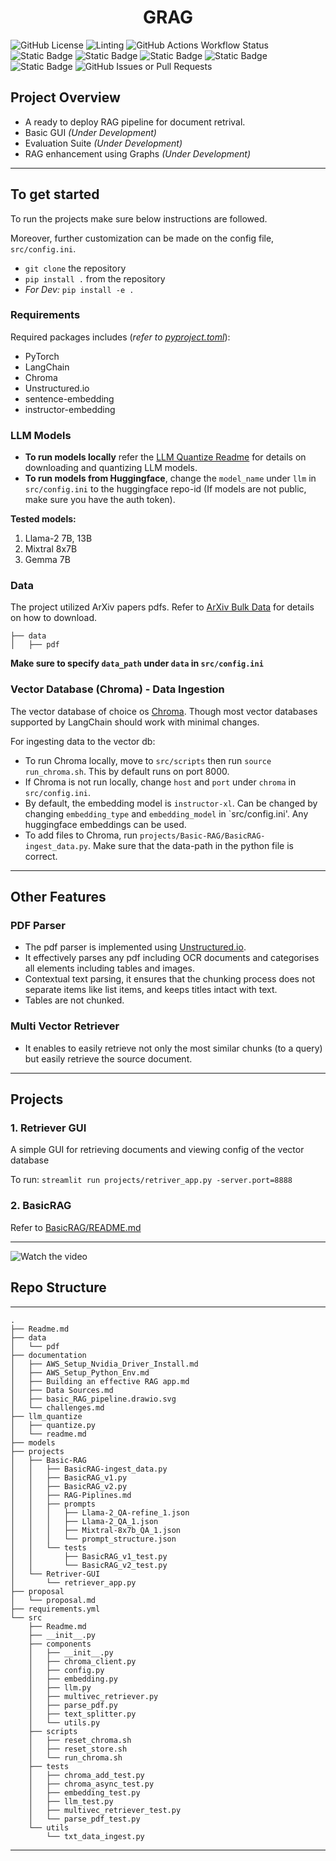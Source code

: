<h1 align="center">GRAG</h1>

![GitHub License](https://img.shields.io/github/license/arjbingly/Capstone_5)
![Linting](https://img.shields.io/github/actions/workflow/status/arjbingly/Capstone_5/sphinx-gitpg.yml?label=Docs&labelColor=yellow)
![GitHub Actions Workflow Status](https://img.shields.io/github/actions/workflow/status/arjbingly/Capstone_5/build_linting.yml?label=Linting)
![Static Badge](https://img.shields.io/badge/Tests-passing-darggreen)
![Static Badge](https://img.shields.io/badge/docstring%20style-google-yellow)
![Static Badge](https://img.shields.io/badge/linter%20-ruff-yellow)
![Static Badge](https://img.shields.io/badge/buildstyle-hatchling-purple?labelColor=white)
![Static Badge](https://img.shields.io/badge/codestyle-pyflake-purple?labelColor=white)
![GitHub Issues or Pull Requests](https://img.shields.io/github/issues-pr/arjbingly/Capstone_5)

## Project Overview

- A ready to deploy RAG pipeline for document retrival.
- Basic GUI _(Under Development)_
- Evaluation Suite _(Under Development)_
- RAG enhancement using Graphs _(Under Development)_

---

## To get started

To run the projects make sure below instructions are followed.

Moreover, further customization can be made on the config file, `src/config.ini`.

- `git clone` the repository
- `pip install .` from the repository
- _For Dev:_ `pip install -e .`

### Requirements

Required packages includes (_refer to [pyproject.toml](pyproject.toml)_):

- PyTorch
- LangChain
- Chroma
- Unstructured.io
- sentence-embedding
- instructor-embedding

### LLM Models

- **To run models locally** refer the [LLM Quantize Readme](./llm_quantize/README) for details on downloading and
  quantizing LLM models.
- **To run models from Huggingface**, change the `model_name` under `llm` in `src/config.ini` to the huggingface
  repo-id (If
  models are not public, make sure you have the auth token).

**Tested models:**

1. Llama-2 7B, 13B
2. Mixtral 8x7B
3. Gemma 7B

### Data

The project utilized ArXiv papers pdfs. Refer to [ArXiv Bulk Data](https://info.arxiv.org/help/bulk_data/index.html) for
details on how to download.

```
├── data
│   ├── pdf
```

**Make sure to specify `data_path` under `data` in `src/config.ini`**

### Vector Database (Chroma) - Data Ingestion

The vector database of choice os [Chroma](https://www.trychroma.com). Though most vector databases supported by
LangChain should work with minimal changes.

For ingesting data to the vector db:

- To run Chroma locally, move to `src/scripts` then run `source run_chroma.sh`. This by default runs on port 8000.
- If Chroma is not run locally, change `host` and `port` under `chroma` in `src/config.ini`.
- By default, the embedding model is `instructor-xl`. Can be changed by changing `embedding_type` and `embedding_model`
  in `src/config.ini'. Any huggingface embeddings can be used.
- To add files to Chroma, run `projects/Basic-RAG/BasicRAG-ingest_data.py`. Make sure that the data-path in the python
  file is correct.

---

## Other Features

### PDF Parser

- The pdf parser is implemented using [Unstructured.io](https://unstructured.io).
- It effectively parses any pdf including OCR documents and categorises all elements including tables and images.
- Contextual text parsing, it ensures that the chunking process does not separate items like list items, and keeps
  titles intact with text.
- Tables are not chunked.

### Multi Vector Retriever

- It enables to easily retrieve not only the most similar chunks (to a query) but easily retrieve the source document.

---

## Projects

### 1. Retriever GUI

A simple GUI for retrieving documents and viewing config of the vector database

To run: `streamlit run projects/retriver_app.py -server.port=8888`

### 2. BasicRAG

Refer to [BasicRAG/README.md](./projects/Basic-RAG/README.md)

___

![Watch the video](../Sample_Capstone/demo/fig/demo.gif)

## Repo Structure

___

```
.
├── Readme.md
├── data
│   └── pdf
├── documentation
│   ├── AWS_Setup_Nvidia_Driver_Install.md
│   ├── AWS_Setup_Python_Env.md
│   ├── Building an effective RAG app.md
│   ├── Data Sources.md
│   ├── basic_RAG_pipeline.drawio.svg
│   └── challenges.md
├── llm_quantize
│   ├── quantize.py
│   └── readme.md
├── models
├── projects
│   ├── Basic-RAG
│   │   ├── BasicRAG-ingest_data.py
│   │   ├── BasicRAG_v1.py
│   │   ├── BasicRAG_v2.py
│   │   ├── RAG-Piplines.md
│   │   ├── prompts
│   │   │   ├── Llama-2_QA-refine_1.json
│   │   │   ├── Llama-2_QA_1.json
│   │   │   ├── Mixtral-8x7b_QA_1.json
│   │   │   └── prompt_structure.json
│   │   └── tests
│   │       ├── BasicRAG_v1_test.py
│   │       └── BasicRAG_v2_test.py
│   └── Retriver-GUI
│       └── retriever_app.py
├── proposal
│   └── proposal.md
├── requirements.yml
└── src
    ├── Readme.md
    ├── __init__.py
    ├── components
    │   ├── __init__.py
    │   ├── chroma_client.py
    │   ├── config.py
    │   ├── embedding.py
    │   ├── llm.py
    │   ├── multivec_retriever.py
    │   ├── parse_pdf.py
    │   ├── text_splitter.py
    │   └── utils.py
    ├── scripts
    │   ├── reset_chroma.sh
    │   ├── reset_store.sh
    │   └── run_chroma.sh
    ├── tests
    │   ├── chroma_add_test.py
    │   ├── chroma_async_test.py
    │   ├── embedding_test.py
    │   ├── llm_test.py
    │   ├── multivec_retriever_test.py
    │   └── parse_pdf_test.py
    └── utils
        └── txt_data_ingest.py
```

---
